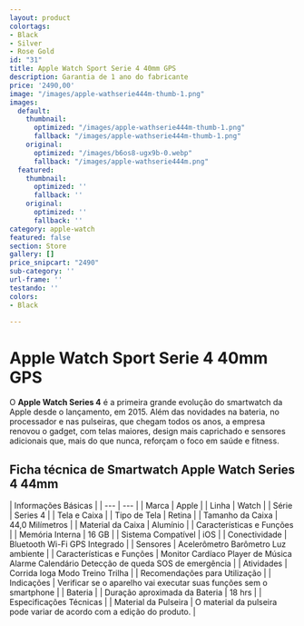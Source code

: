 ```yaml
---
layout: product
colortags:
- Black
- Silver
- Rose Gold
id: "31"
title: Apple Watch Sport Serie 4 40mm GPS
description: Garantia de 1 ano do fabricante
price: '2490,00'
image: "/images/apple-wathserie444m-thumb-1.png"
images:
  default:
    thumbnail:
      optimized: "/images/apple-wathserie444m-thumb-1.png"
      fallback: "/images/apple-wathserie444m-thumb-1.png"
    original:
      optimized: "/images/b6os8-ugx9b-0.webp"
      fallback: "/images/apple-wathserie444m.png"
  featured:
    thumbnail:
      optimized: ''
      fallback: ''
    original:
      optimized: ''
      fallback: ''
category: apple-watch
featured: false
section: Store
gallery: []
price_snipcart: "2490"
sub-category: ''
url-frame: ''
testando: ''
colors:
- Black

---
```

# Apple Watch Sport Serie 4 40mm GPS

O **Apple Watch Series 4** é a primeira grande evolução do smartwatch da Apple desde o lançamento, em 2015. Além das novidades na bateria, no processador e nas pulseiras, que chegam todos os anos, a empresa renovou o gadget, com telas maiores, design mais caprichado e sensores adicionais que, mais do que nunca, reforçam o foco em saúde e fitness.

## Ficha técnica de Smartwatch Apple Watch Series 4 44mm

| Informações Básicas |
| --- | --- |
| Marca | Apple |
| Linha | Watch |
| Série | Series 4 |
| Tela e Caixa |
| Tipo de Tela | Retina |
| Tamanho da Caixa | 44,0 Milímetros |
| Material da Caixa | Alumínio |
| Características e Funções |
| Memória Interna | 16 GB |
| Sistema Compatível | iOS |
| Conectividade | Bluetooth Wi-Fi GPS Integrado |
| Sensores | Acelerômetro Barômetro Luz ambiente |
| Características e Funções | Monitor Cardíaco Player de Música Alarme Calendário Detecção de queda SOS de emergência |
| Atividades | Corrida Ioga Modo Treino Trilha |
| Recomendações para Utilização |
| Indicações | Verificar se o aparelho vai executar suas funções sem o smartphone |
| Bateria |
| Duração aproximada da Bateria | 18 hrs |
| Especificações Técnicas |
| Material da Pulseira | O material da pulseira pode variar de acordo com a edição do produto. |
